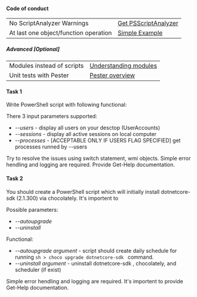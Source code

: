 #### Code of conduct

|||
--- | ---
| No ScriptAnalyzer Warnings | [Get PSScriptAnalyzer](https://github.com/PowerShell/PSScriptAnalyzer) |
| At last one object/function operation | [Simple Example](https://ss64.com/ps/syntax-functions.html) |

##### Advanced [Optional]

|||
--- | ---
Modules instead of scripts | [Understanding modules](https://docs.microsoft.com/en-us/powershell/developer/module/understanding-a-windows-powershell-module)
Unit tests with Pester | [Pester overview](https://github.com/pester/Pester)

#### Task 1

Write PowerShell script with following functional:

There 3 input parameters supported: 
 - *--users*     -  display all users on your desctop (UserAccounts)
 - *--sessions*  -  display all active sessions on local computer
 - *--processes* -  [ACCEPTABLE ONLY IF USERS FLAG SPECIFIED] get processes runned by --users 

Try to resolve the issues using switch statement, wmi objects. 
Simple error hendling and logging are required.
Provide Get-Help documentation.

#### Task 2


You should create a PowerShell script which will initially install dotnetcore-sdk (2.1.300) via chocolately.
It's importent to

Possible parameters: 
 - *--autoupgrade*
 - *--uninstall*

Functional:

 - *--autoupgrade argument* - script should create daily schedule for running ```sh > choco upgrade dotnetcore-sdk ``` command.
 - *--uninstall argument* - uninstall dotnetcore-sdk , chocolately, and scheduler (if exist)
 
Simple error hendling and logging are required.
It's importent to provide Get-Help documentation.
